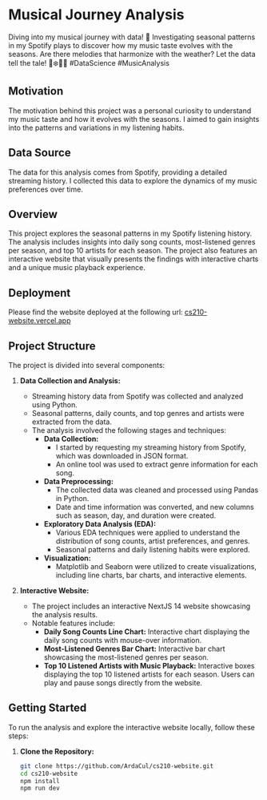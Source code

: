# Musical Journey Analysis

Diving into my musical journey with data! 🎵 Investigating seasonal patterns in my Spotify plays to discover how my music taste evolves with the seasons. Are there melodies that harmonize with the weather? Let the data tell the tale! 🍂❄️🌷🌞 #DataScience #MusicAnalysis

## Motivation

The motivation behind this project was a personal curiosity to understand my music taste and how it evolves with the seasons. I aimed to gain insights into the patterns and variations in my listening habits.

## Data Source

The data for this analysis comes from Spotify, providing a detailed streaming history. I collected this data to explore the dynamics of my music preferences over time.

## Overview

This project explores the seasonal patterns in my Spotify listening history. The analysis includes insights into daily song counts, most-listened genres per season, and top 10 artists for each season. The project also features an interactive website that visually presents the findings with interactive charts and a unique music playback experience.

## Deployment

Please find the website deployed at the following url: [cs210-website.vercel.app](https://cs210-website.vercel.app/)

## Project Structure

The project is divided into several components:

1. **Data Collection and Analysis:**
   - Streaming history data from Spotify was collected and analyzed using Python.
   - Seasonal patterns, daily counts, and top genres and artists were extracted from the data.
   - The analysis involved the following stages and techniques:
     - **Data Collection:**
       - I started by requesting my streaming history from Spotify, which was downloaded in JSON format.
       - An online tool was used to extract genre information for each song.
     - **Data Preprocessing:**
       - The collected data was cleaned and processed using Pandas in Python.
       - Date and time information was converted, and new columns such as season, day, and duration were created.
     - **Exploratory Data Analysis (EDA):**
       - Various EDA techniques were applied to understand the distribution of song counts, artist preferences, and genres.
       - Seasonal patterns and daily listening habits were explored.
     - **Visualization:**
       - Matplotlib and Seaborn were utilized to create visualizations, including line charts, bar charts, and interactive elements.

2. **Interactive Website:**
   - The project includes an interactive NextJS 14 website showcasing the analysis results.
   - Notable features include:
     - **Daily Song Counts Line Chart:** Interactive chart displaying the daily song counts with mouse-over information.
     - **Most-Listened Genres Bar Chart:** Interactive bar chart showcasing the most-listened genres per season.
     - **Top 10 Listened Artists with Music Playback:** Interactive boxes displaying the top 10 listened artists for each season. Users can play and pause songs directly from the website.

## Getting Started

To run the analysis and explore the interactive website locally, follow these steps:

1. **Clone the Repository:**
   ```bash
   git clone https://github.com/ArdaCul/cs210-website.git
   cd cs210-website
   npm install
   npm run dev
